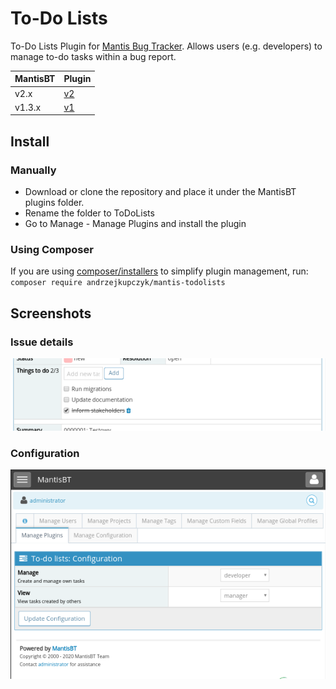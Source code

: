 # To-Do Lists

To-Do Lists Plugin for [Mantis Bug Tracker](https://www.mantisbt.org/). 
Allows users (e.g. developers) to manage to-do tasks within a bug report.

MantisBT | Plugin
---------|-------------------------------------------------------------------------------
v2.x     | [v2](https://github.com/andrzejkupczyk/mantisbt-todolists/releases/latest)
v1.3.x   | [v1](https://github.com/andrzejkupczyk/mantisbt-todolists/releases/tag/v1.2.2)

## Install

### Manually

- Download or clone the repository and place it under the MantisBT plugins folder.
- Rename the folder to ToDoLists
- Go to Manage - Manage Plugins and install the plugin

### Using Composer
If you are using [composer/installers](https://github.com/composer/installers) to simplify plugin management, run:   
`composer require andrzejkupczyk/mantis-todolists`

## Screenshots

### Issue details
![Issue Details](files/screenshot_issue.png "Issue Details")

### Configuration
![Plugin Configuration](files/screenshot_config.png "Plug Configuration")
